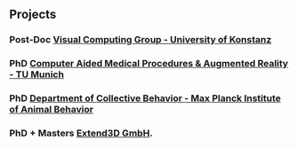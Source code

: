 ## Projects 

### Post-Doc [Visual Computing Group - University of Konstanz](https://www.cgmi.uni-konstanz.de/)

### PhD [Computer Aided Medical Procedures & Augmented Reality - TU Munich](https://www.in.tum.de/campar/start/)

### PhD [Department of Collective Behavior - Max Planck Institute of Animal Behavior](https://www.ab.mpg.de/couzin)

### PhD + Masters [Extend3D GmbH](https://www.extend3d.com/en/).